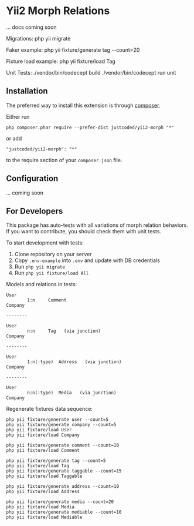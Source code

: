 Yii2 Morph Relations
=========================

... docs coming soon

Migrations: php yii migrate

Faker example: php yii fixture/generate tag --count=20

Fixture load example: php yii fixture/load Tag

Unit Tests: 
    ./vendor/bin/codecept build
    ./vendor/bin/codecept run unit
   

Installation
------------

The preferred way to install this extension is through [composer](http://getcomposer.org/download/).

Either run

```
php composer.phar require --prefer-dist justcoded/yii2-morph "*"
```

or add

```
"justcoded/yii2-morph": "*"
```

to the require section of your `composer.json` file.


Configuration
------------
... coming soon


For Developers
------------

This package has auto-tests with all variations of morph relation behaviors. If you want to contribute, you should check them with unit tests.

To start development with tests:

1. Clone repository on your server
2. Copy `.env-example` into `.env` and update with DB credentials
3. Run `php yii migrate`
4. Run `php yii fixture/load All`

Models and relations in tests:

	User
			1:n		Comment 
	Company   
	
	--------
	
	User
			n:n		Tag   (via junction)	
	Company   
	
	--------
	
	User
			1:n(:type) 	Address   (via junction)
	Company   
	
	--------
	
	User
			n:n(:type) 	Media   (via junction)
	Company   

Regenerate fixtures data sequence:

	php yii fixture/generate user --count=5
	php yii fixture/generate company --count=5
	php yii fixture/load User
	php yii fixture/load Company

	php yii fixture/generate comment --count=10
	php yii fixture/load Comment
	
	php yii fixture/generate tag --count=5
	php yii fixture/load Tag
	php yii fixture/generate taggable --count=15
	php yii fixture/load Taggable
	
	php yii fixture/generate address --count=10
	php yii fixture/load Address

	php yii fixture/generate media --count=20
	php yii fixture/load Media
	php yii fixture/generate mediable --count=10
	php yii fixture/load Mediable
